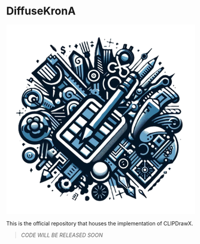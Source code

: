 # DiffuseKronA

![Logo](static/images/CDx-Logo.png)

This is the official repository that houses the implementation of CLIPDrawX.

> _CODE WILL BE RELEASED SOON_